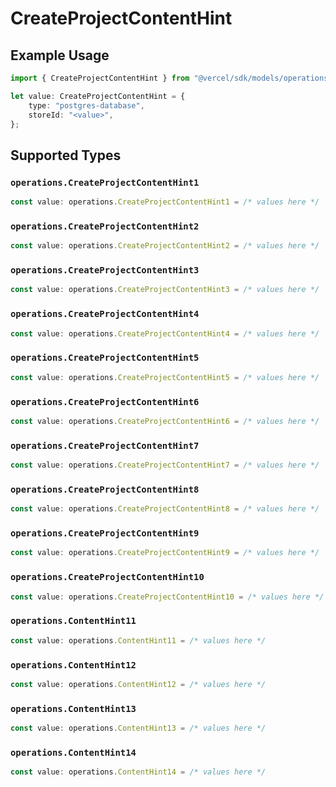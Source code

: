 # CreateProjectContentHint

## Example Usage

```typescript
import { CreateProjectContentHint } from "@vercel/sdk/models/operations";

let value: CreateProjectContentHint = {
    type: "postgres-database",
    storeId: "<value>",
};
```

## Supported Types

### `operations.CreateProjectContentHint1`

```typescript
const value: operations.CreateProjectContentHint1 = /* values here */
```

### `operations.CreateProjectContentHint2`

```typescript
const value: operations.CreateProjectContentHint2 = /* values here */
```

### `operations.CreateProjectContentHint3`

```typescript
const value: operations.CreateProjectContentHint3 = /* values here */
```

### `operations.CreateProjectContentHint4`

```typescript
const value: operations.CreateProjectContentHint4 = /* values here */
```

### `operations.CreateProjectContentHint5`

```typescript
const value: operations.CreateProjectContentHint5 = /* values here */
```

### `operations.CreateProjectContentHint6`

```typescript
const value: operations.CreateProjectContentHint6 = /* values here */
```

### `operations.CreateProjectContentHint7`

```typescript
const value: operations.CreateProjectContentHint7 = /* values here */
```

### `operations.CreateProjectContentHint8`

```typescript
const value: operations.CreateProjectContentHint8 = /* values here */
```

### `operations.CreateProjectContentHint9`

```typescript
const value: operations.CreateProjectContentHint9 = /* values here */
```

### `operations.CreateProjectContentHint10`

```typescript
const value: operations.CreateProjectContentHint10 = /* values here */
```

### `operations.ContentHint11`

```typescript
const value: operations.ContentHint11 = /* values here */
```

### `operations.ContentHint12`

```typescript
const value: operations.ContentHint12 = /* values here */
```

### `operations.ContentHint13`

```typescript
const value: operations.ContentHint13 = /* values here */
```

### `operations.ContentHint14`

```typescript
const value: operations.ContentHint14 = /* values here */
```

